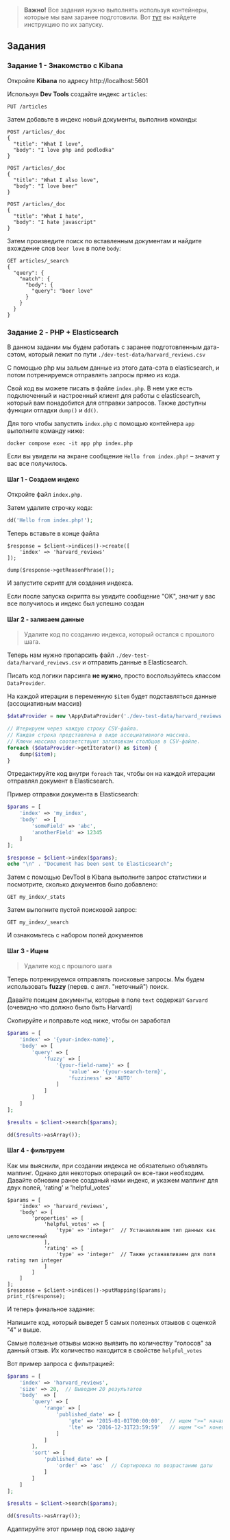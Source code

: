 > **Важно!** Все задания нужно выполнять используя контейнеры, которые мы вам заранее подготовили.
> Вот [тут](./HOW-TO-LAUNCH.md) вы найдете инструкцию по их запуску.

## Задания

### Задание 1 - Знакомство с Kibana

Откройте **Kibana** по адресу http://localhost:5601

Используя **Dev Tools** создайте индекс `articles`:

```
PUT /articles
```

Затем добавьте в индекс новый документы, выполнив команды:

```
POST /articles/_doc
{
  "title": "What I love",
  "body": "I love php and podlodka"
}

POST /articles/_doc
{
  "title": "What I also love",
  "body": "I love beer"
}

POST /articles/_doc
{
  "title": "What I hate",
  "body": "I hate javascript"
}
```

Затем произведите поиск по вставленным документам и найдите вхождение слов `beer love` в поле `body`:

```
GET articles/_search
{
  "query": {
    "match": {
      "body": {
        "query": "beer love"
      }
    }
  }
}
```

### Задание 2 - PHP + Elasticsearch

В данном задании мы будем работать с заранее подготовленным дата-сэтом, который лежит по
пути `./dev-test-data/harvard_reviews.csv`

С помощью php мы зальем данные из этого дата-сэта в elasticsearch, и потом потренируемся отправлять запросы прямо из
кода.

Свой код вы можете писать в файле `index.php`. В нем уже есть подключенный и настроенный клиент для работы с
elasticsearch, который вам понадобится для отправки запросов. Также доступны функции отладки `dump()` и `dd()`.

Для того чтобы запустить `index.php` с помощью контейнера `app` выполните команду ниже:

```shell
docker compose exec -it app php index.php
```

Если вы увидели на экране сообщение `Hello from index.php!` – значит у вас все получилось.

#### Шаг 1 - Создаем индекс

Откройте файл `index.php`.

Затем удалите строчку кода:

```php
dd('Hello from index.php!');
```

Теперь вставьте в конце файла

```
$response = $client->indices()->create([
    'index' => 'harvard_reviews'
]);

dump($response->getReasonPhrase());
```

И запустите скрипт для создания индекса.

Если после запуска скрипта вы увидите сообщение "OK", значит у вас все получилось и индекс был успешно создан

#### Шаг 2 - заливаем данные

> Удалите код по созданию индекса, который остался с прошлого шага.

Теперь нам нужно пропарсить файл `./dev-test-data/harvard_reviews.csv` и отправить данные в Elasticsearch.

Писать код логики парсинга **не нужно**, просто воспользуйтесь классом `DataProvider`.

На каждой итерации в переменную `$item` будет подставляться данные (ассоциативным массив)

```php
$dataProvider = new \App\DataProvider('./dev-test-data/harvard_reviews.csv');

// Итерируем через каждую строку CSV-файла.
// Каждая строка представлена в виде ассоциативного массива.
// Ключи массива соответствуют заголовкам столбцов в CSV-файле.
foreach ($dataProvider->getIterator() as $item) {
    dump($item);
}
```

Отредактируйте код внутри `foreach` так, чтобы он на каждой итерации отправлял документ в Elasticsearch.

Пример отправки документа в Elasticsearch:

```php
$params = [
    'index' => 'my_index',
    'body'  => [
        'someField' => 'abc',
        'anotherField' => 12345
    ]
];

$response = $client->index($params);
echo "\n" . "Document has been sent to Elasticsearch";
```

Затем с помощью DevTool в Kibana выполните запрос статистики и посмотрите, сколько документов было добавлено:

```
GET my_index/_stats 
```

Затем выполните пустой поисковой запрос:

```
GET my_index/_search
```

И ознакомьтесь с набором полей документов

#### Шаг 3 - Ищем

> Удалите код с прошлого шага

Теперь потренируемся отправлять поисковые запросы. Мы будем использовать **fuzzy** (перев. с англ. "неточный") поиск.

Давайте поищем документы, которые в поле `text` содержат `Garvard` (очевидно что должно было быть Harvard)

Скопируйте и поправьте код ниже, чтобы он заработал

```php
$params = [
    'index' => '{your-index-name}',
    'body' => [
        'query' => [
            'fuzzy' => [
                '{your-field-name}' => [
                    'value' => '{your-search-term}',
                    'fuzziness' => 'AUTO'
                ]
            ]
        ]
    ]
];

$results = $client->search($params);

dd($results->asArray());
```

#### Шаг 4 - фильтруем

Как мы выяснили, при создании индекса не обязательно объявлять маппинг.
Однако для некоторых операций он все-таки необходим.
Давайте обновим ранее созданый нами индекс, и укажем маппинг для двух полей, 'rating' и 'helpful_votes'

```
$params = [
    'index' => 'harvard_reviews',
    'body' => [
        'properties' => [
            'helpful_votes' => [
                'type' => 'integer'  // Устанавливаем тип данных как целочисленный
            ],
            'rating' => [
                'type' => 'integer'  // Также устанавливаем для поля rating тип integer
            ]
        ]
    ]
];
$response = $client->indices()->putMapping($params);
print_r($response);
```

И теперь финальное задание:

Напишите код, который выведет 5 самых полезных отзывов с оценкой "4" и выше. 

Самые полезные отзывы можно выявить по количеству "голосов" за данный отзыв. Их количество находится в свойстве `helpful_votes`

Вот пример запроса с фильтрацией:

```php
$params = [
    'index' => 'harvard_reviews',
    'size' => 20,  // Выводим 20 результатов
    'body'  => [
        'query' => [
            'range' => [
                'published_date' => [
                    'gte' => '2015-01-01T00:00:00',  // ищем ">=" начало 2015 года
                    'lte' => '2016-12-31T23:59:59'   // ищем "<=" конец 2016 года
                ]
            ]
        ],
        'sort' => [
            'published_date' => [
                'order' => 'asc'  // Сортировка по возрастанию даты
            ]
        ]
    ]
];

$results = $client->search($params);

dd($results->asArray());

```

Адаптируйте этот пример под свою задачу